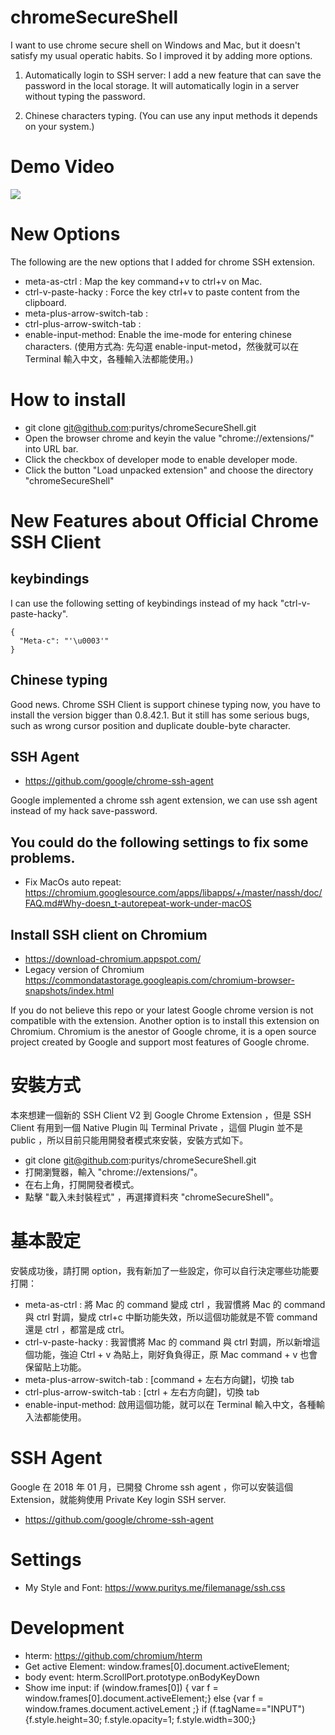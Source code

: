 # chromeSecureShell

I want to use chrome secure shell on Windows and Mac, but it doesn't satisfy my usual operatic habits.
So I improved it by adding more options.

1. Automatically login to SSH server: I add a new feature that can save the password in the local storage. It will automatically login in a server without typing the password.

2. Chinese characters typing. (You can use any input methods it depends on your system.)


# Demo Video
<a href="http://www.youtube.com/watch?v=6wygEEF8mDc" target="_blank">
  <img src="http://img.youtube.com/vi/6wygEEF8mDc/2.jpg">
</a>


# New Options

The following are the new options that I added for chrome SSH extension.

* meta-as-ctrl : Map the key command+v to ctrl+v on Mac.
* ctrl-v-paste-hacky : Force the key ctrl+v to paste content from the clipboard.
* meta-plus-arrow-switch-tab :
* ctrl-plus-arrow-switch-tab :
* enable-input-method: Enable the ime-mode for entering chinese characters. (使用方式為: 先勾選 enable-input-metod，然後就可以在 Terminal 輸入中文，各種輸入法都能使用。)

# How to install

* git clone git@github.com:puritys/chromeSecureShell.git
* Open the browser chrome and keyin the value "chrome://extensions/" into URL bar.
* Click the checkbox of developer mode to enable developer mode.
* Click the button "Load unpacked extension" and choose the directory "chromeSecureShell"


# New Features about Official Chrome SSH Client

## keybindings

I can use the following setting of keybindings instead of my hack "ctrl-v-paste-hacky".
```
{
  "Meta-c": "'\u0003'"
}
```

## Chinese typing

Good news. Chrome SSH Client is support chinese typing now, you have to install the version bigger than 0.8.42.1. But it still has some serious bugs, such as wrong cursor position and duplicate double-byte character.

## SSH Agent
* https://github.com/google/chrome-ssh-agent

Google implemented a chrome ssh agent extension, we can use ssh agent instead of my hack save-password.

## You could do the following settings to fix some problems.

- Fix MacOs auto repeat: https://chromium.googlesource.com/apps/libapps/+/master/nassh/doc/FAQ.md#Why-doesn_t-autorepeat-work-under-macOS

## Install SSH client on Chromium
* https://download-chromium.appspot.com/
* Legacy version of Chromium https://commondatastorage.googleapis.com/chromium-browser-snapshots/index.html

If you do not believe this repo or your latest Google chrome version is not compatible with the extension. Another option is to install this extension on Chromium. Chromium is the anestor of Google chrome, it is a open source project created by Google and support most features of Google chrome. 


# 安裝方式

本來想建一個新的  SSH Client V2 到 Google Chrome Extension ，但是 SSH Client 有用到一個 Native Plugin 叫 Terminal Private ，這個 Plugin 並不是 public ，所以目前只能用開發者模式來安裝，安裝方式如下。

* git clone git@github.com:puritys/chromeSecureShell.git
* 打開瀏覽器，輸入 "chrome://extensions/"。
* 在右上角，打開開發者模式。
* 點擊 "載入未封裝程式" ，再選擇資料夾 "chromeSecureShell"。

# 基本設定

安裝成功後，請打開 option，我有新加了一些設定，你可以自行決定哪些功能要打開：

* meta-as-ctrl : 將 Mac 的 command 變成 ctrl ，我習慣將 Mac 的 command 與 ctrl 對調，變成 ctrl+c 中斷功能失效，所以這個功能就是不管 command 還是 ctrl ，都當是成 ctrl。
* ctrl-v-paste-hacky : 我習慣將 Mac 的 command 與 ctrl 對調，所以新增這個功能，強迫 Ctrl + v 為貼上，剛好負負得正，原 Mac command + v 也會保留貼上功能。
* meta-plus-arrow-switch-tab : [command + 左右方向鍵]，切換 tab
* ctrl-plus-arrow-switch-tab : [ctrl + 左右方向鍵]，切換 tab
* enable-input-method: 啟用這個功能，就可以在 Terminal 輸入中文，各種輸入法都能使用。


# SSH Agent

Google 在 2018 年 01 月，已開發 Chrome ssh agent ，你可以安裝這個 Extension，就能夠使用 Private Key login SSH server.
* https://github.com/google/chrome-ssh-agent


# Settings

- My Style and Font: https://www.puritys.me/filemanage/ssh.css

# Development
- hterm: https://github.com/chromium/hterm
- Get active Element: window.frames[0].document.activeElement;
- body event: hterm.ScrollPort.prototype.onBodyKeyDown
- Show ime input: if (window.frames[0]) { var f = window.frames[0].document.activeElement;} else {var f = window.frames.document.activeLement ;} if (f.tagName=="INPUT") {f.style.height=30; f.style.opacity=1; f.style.width=300;}

